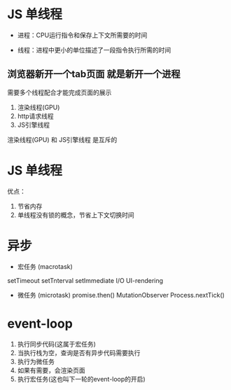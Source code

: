 # JS 单线程 

- 进程：CPU运行指令和保存上下文所需要的时间
  
- 线程：进程中更小的单位描述了一段指令执行所需的时间
  
## 浏览器新开一个tab页面 就是新开一个进程
需要多个线程配合才能完成页面的展示
1. 渲染线程(GPU)
2. http请求线程
3. JS引擎线程

渲染线程(GPU) 和 JS引擎线程 是互斥的

# JS 单线程
优点：
1. 节省内存
2. 单线程没有锁的概念，节省上下文切换时间

# 异步
- 宏任务 (macrotask) 
<script></script>
setTimeout
setTnterval
setImmediate
I/O
UI-rendering

- 微任务 (microtask)
promise.then()
MutationObserver
Process.nextTick()

# event-loop
1. 执行同步代码(这属于宏任务)
2. 当执行栈为空，查询是否有异步代码需要执行
3. 执行为微任务
4. 如果有需要，会渲染页面
5. 执行宏任务(这也叫下一轮的event-loop的开启)